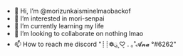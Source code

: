- 👋 Hi, I’m @morizunkaisminelmaobackof
- 👀 I’m interested in mori-senpai
- 🌱 I’m currently learning my life
- 💞️ I’m looking to collaborate on nothing lmao
- 📫 How to reach me discord "┊┊❁ུ۪۪ ♡ ͎. ｡˚𝓐𝓷𝓪  °#6262"

<!---
morizunkaisminelmaobackof/morizunkaisminelmaobackof is a ✨ special ✨ repository because its `README.md` (this file) appears on your GitHub profile.
You can click the Preview link to take a look at your changes.
--->
